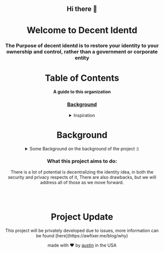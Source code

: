 <div align="center">

## Hi there 👋

<h1>
  Welcome to Decent Identd
</h1>

<h3>
  The Purpose of decent identd is to restore your identity to your ownership and control, rather than a government or corporate entity
</h3>
</div>

<div align="center">

<h1>
  Table of Contents
</h1>

<h4>
  A guide to this organization
</h4>

<h3>
  <a href="#--background-1">Background</a>
</h3>

<details>
  <summary>Inspiration</summary>
the inspiration behind decent identd actually came from the idea of decentralizing email, and it has been growing steadily in my notion ever since then. The idea of all identities being centralized is a truely scary thought, as it means one breach will effectively comprimise everyone, but also goes deeper into the fact that the actual process for creating an idenity can be comprimised.
</details>

<h1>
  Background
</h1>

<details>
  <summary>
    Some Background on the background of the project :)
  </summary>
  austin has been working on a similar thing for a while, a protocol that will use decent-identd as it backbone. a protocol that will make up the majority of web3 as it is tomorrow. it is being designed to be used for things like git, live chat, advanced pubsub, and more. as well as a DiDP and DSSO solution, two things that are not currenlty possible on the web3 that we know and try to use today.
</details>

### What this project aims to do:

There is a lot of potential is decentralizing the identity idea, in both the security and privacy respects of it, There are also drawbacks, but we will address all of those as we move forward.

<br></br>

<div align="center">
    <h1>
        Project Update
    </h1>
<p>
    This project will be privately developed due to issues, more information can be found [here](https://awfixer.me/blog/why)

<div align="center"

made with ❤️ by <a href="https://awfixer.me">austin</a>  in the USA

</div>
